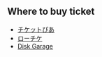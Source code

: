## Where to buy ticket

* [チケットぴあ](http://t.pia.jp/)
* [ローチケ](http://l-tike.com/)
* [Disk Garage](http://www.diskgarage.com/)
